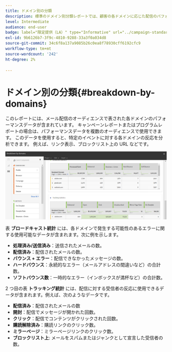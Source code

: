 ```yaml
---
title: ドメイン別の分類
description: 標準のドメイン別分類レポートでは、顧客の各ドメインに応じた配信のパフォーマンスデータを確認できます。
level: Intermediate
audience: end-user
badge: label="限定提供（LA）" type="Informative" url="../campaign-standard-migration-home.md" tooltip="Campaign Standard移行済みユーザーに制限"
exl-id: 9b6126b7-3f9c-4810-9288-33a3f0a034d8
source-git-commit: 34c6f8a137a9085b26c0ea8f78930cff6192cfc9
workflow-type: tm+mt
source-wordcount: '242'
ht-degree: 2%

---
```


# ドメイン別の分類{#breakdown-by-domains}

このレポートには、メール配信のオーディエンスで表された各ドメインのパフォーマンスデータが含まれています。 キャンペーンレポートまたはプログラムレポートの場合は、パフォーマンスデータを複数のオーディエンスで使用できます。 このデータを使用すると、特定のイベントに対する各ドメインの反応を分析できます。 例えば、リンク表示、ブロックリスト上の URL などです。

![](assets/delivery_reports_6.png)

表 **ブロードキャスト統計** には、各ドメインで発生する可能性のあるエラーに関する使用可能なデータが含まれます。次に例を示します。

* **処理済み/送信済み**：送信されたメールの数。
* **配信済み**：配信されたメールの数。
* **バウンス + エラー**：配信できなかったメッセージの数。
* **ハードバウンス**：永続的なエラー（メールアドレスの間違いなど）の合計数。
* **ソフトバウンス数**：一時的なエラー（インボックスが満杯など）の合計数。

2 つ目の表 **トラッキング統計** には、配信に対する受信者の反応に使用できるデータが含まれます。例えば、次のようなデータです。

* **配信済み**：配信されたメールの数
* **開封**：配信でメッセージが開かれた回数。
* **クリック**：配信でコンテンツがクリックされた回数。
* **購読解除済み**：購読リンクのクリック数。
* **ミラーページ**：ミラーページリンクのクリック数。
* **ブロックリスト上**: メールをスパムまたはジャンクとして宣言した受信者の数。
